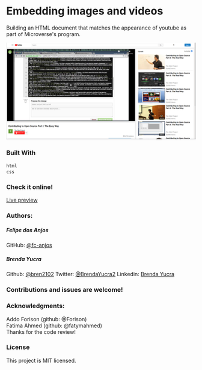 # Embedding images and videos 
  Building an HTML document that matches the appearance of youtube as part of Microverse's program.

![Screenshot of the project](/youtube_project.png?raw=true "Screenshot of the project")
### Built With
    html
    css 

### Check it online!
[Live preview](https://fc-anjos.github.io/youtube-clone/)

### Authors:
##### Felipe dos Anjos
GitHub: [@fc-anjos](https://github.com/fc-anjos)  

##### Brenda Yucra
Github: [@bren2102](https://github.com/bren2102) 
Twitter: [@BrendaYucra2](https://twitter.com/BrendaYucra)
Linkedin: [Brenda Yucra](https://www.linkedin.com/in/brenda-yucra-51980681/)


### Contributions and issues are welcome!

### Acknowledgments: 
Addo Forison (github: @Forison)  
Fatima Ahmed (github: @fatymahmed)  
Thanks for the code review!    


### License
This project is MIT licensed.
